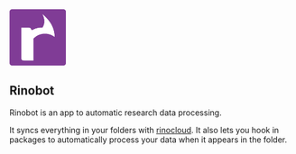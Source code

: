 
<div>
<img class="logo-div" src="https://raw.githubusercontent.com/rinocloud/logos/master/png/square-reversed.png" width="100">
  <h2 class="logo-text-span">Rinobot</h2>
</div>

Rinobot is an app to automatic research data processing.

It syncs everything in your folders with [rinocloud](http://rinocloud.com). It also lets you hook in packages to automatically process your data when it appears in the folder.

